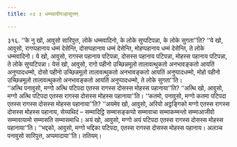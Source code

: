 ```yaml
---
title: ०३ ३ धम्मवादीपञ्हासुत्तम्

---
```


३१६. ‘‘के नु खो, आवुसो सारिपुत्त, लोके धम्मवादिनो, के लोके सुप्पटिपन्ना, के लोके सुगता’’ति? ‘‘ये खो, आवुसो, रागप्पहानाय धम्मं देसेन्ति, दोसप्पहानाय धम्मं देसेन्ति, मोहप्पहानाय धम्मं देसेन्ति, ते लोके धम्मवादिनो। ये खो, आवुसो, रागस्स पहानाय पटिपन्ना, दोसस्स पहानाय पटिपन्ना, मोहस्स पहानाय पटिपन्ना, ते लोके सुप्पटिपन्ना। येसं खो, आवुसो, रागो पहीनो उच्छिन्नमूलो तालावत्थुकतो अनभावङ्कतो आयतिं अनुप्पादधम्मो, दोसो पहीनो उच्छिन्नमूलो तालावत्थुकतो अनभावङ्कतो आयतिं अनुप्पादधम्मो, मोहो पहीनो उच्छिन्नमूलो तालावत्थुकतो अनभावङ्कतो आयतिं अनुप्पादधम्मो, ते लोके सुगता’’ति।  
‘‘अत्थि पनावुसो, मग्गो अत्थि पटिपदा एतस्स रागस्स दोसस्स मोहस्स पहानाया’’ति? ‘‘अत्थि खो, आवुसो, मग्गो अत्थि पटिपदा एतस्स रागस्स दोसस्स मोहस्स पहानाया’’ति। ‘‘कतमो, पनावुसो, मग्गो कतमा पटिपदा एतस्स रागस्स दोसस्स मोहस्स पहानाया’’ति? ‘‘अयमेव खो, आवुसो, अरियो अट्ठङ्गिको मग्गो एतस्स रागस्स दोसस्स मोहस्स पहानाय, सेय्यथिदं – सम्मादिट्ठि सम्मासङ्कप्पो सम्मावाचा सम्माकम्मन्तो सम्माआजीवो सम्मावायामो सम्मासति सम्मासमाधि। अयं खो, आवुसो, मग्गो अयं पटिपदा एतस्स रागस्स दोसस्स मोहस्स पहानाया’’ति। ‘‘भद्दको, आवुसो, मग्गो भद्दिका पटिपदा, एतस्स रागस्स दोसस्स मोहस्स पहानाय। अलञ्च पनावुसो सारिपुत्त, अप्पमादाया’’ति। ततियम्।  

